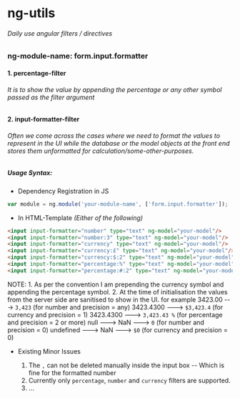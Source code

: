 # ng-utils
###### Daily use angular filters / directives

### **ng-module-name: form.input.formatter**

#### **1. percentage-filter**
	
###### It is to show the value by appending the percentage or any other symbol passed as the filter argument 

#### **2. input-formatter-filter**

###### Often we come across the cases where we need to format the values to represent in the UI while the database or the model objects at the front end stores them unformatted for calculation/some-other-purposes.
    
##### Usage Syntax:

*	Dependency Registration in JS
    
```javascript
var module = ng.module('your-module-name', ['form.input.formatter']);
```

*	In HTML-Template *(Either of the following)*

```html
<input input-formatter="number" type="text" ng-model="your-model"/>
<input input-formatter="number:3" type="text" ng-model="your-model"/>
<input input-formatter="currency" type="text" ng-model="your-model"/>
<input input-formatter="currency:£" type="text" ng-model="your-model"/>
<input input-formatter="currency:$:2" type="text" ng-model="your-model"/>
<input input-formatter="percentage:%" type="text" ng-model="your-model"/>
<input input-formatter="percentage:#:2" type="text" ng-model="your-model"/>
```

NOTE: 	1. As per the convention I am prepending the currency symbol and appending the percentage symbol.
		2. At the time of initialisation the values from the server side are sanitised to show in the UI. for example
			3423.00 ---> `3,423` (for number and precision = any)
			3423.4300 ---> `$3,423.4` (for currency and precision = 1)
			3423.4300 ---> `3,423.43 %` (for percentage and precision = 2 or more)
			null ---> NaN ---> `0` (for number and precision = 0)
			undefined ---> NaN ---> `$0` (for currency and precision = 0)

*	Existing Minor Issues
    
	1.	The `,` can not be deleted manually inside the input box -- Which is fine for the formatted number
	2.	Currently only `percentage`, `number` and `currency` filters are supported.
	3.	...